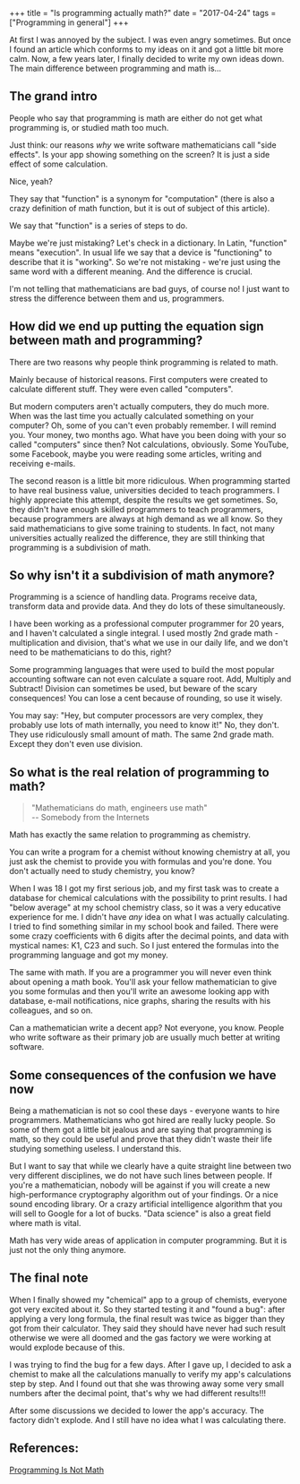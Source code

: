 +++
title = "Is programming actually math?"
date = "2017-04-24"
tags = ["Programming in general"]
+++

At first I was annoyed by the subject. I was even angry sometimes.
But once I found an article which conforms to my ideas on it and got a little bit more calm.
Now, a few years later, I finally decided to write my own ideas down.
The main difference between programming and math is...

<!--more-->

## The grand intro

People who say that programming is math are either do not get what
programming is, or studied math too much.

Just think: our reasons *why* we write software mathematicians call "side effects".
Is your app showing something on the screen?
It is just a side effect of some calculation.

Nice, yeah?

They say that "function" is a synonym for "computation"
(there is also a crazy definition of math function, but it is out of subject of this article).

We say that "function" is a series of steps to do.

Maybe we're just mistaking?
Let's check in a dictionary.
In Latin, "function" means "execution".
In usual life we say that a device is "functioning" to describe that it is "working".
So we're not mistaking - we're just using the same word with a different meaning.
And the difference is crucial.

I'm not telling that mathematicians are bad guys, of course no!
I just want to stress the difference between them and us, programmers.

## How did we end up putting the equation sign between math and programming?

There are two reasons why people think programming is related to math.

Mainly because of historical reasons.
First computers were created to calculate different stuff. 
They were even called "computers".

But modern computers aren't actually computers, they do much more.
When was the last time you actually calculated something on your computer?
Oh, some of you can't even probably remember.
I will remind you.
Your money, two months ago.
What have you been doing with your so called "computers" since then?
Not calculations, obviously.
Some YouTube, some Facebook, maybe you were reading some articles,
writing and receiving e-mails.

The second reason is a little bit more ridiculous.
When programming started to have real business value, universities decided to teach programmers.
I highly appreciate this attempt, despite the results we get sometimes.
So, they didn't have enough skilled programmers to teach programmers,
because programmers are always at high demand as we all know.
So they said mathematicians to give some training to students.
In fact, not many universities actually realized the difference,
they are still thinking that programming is a subdivision of math.

## So why isn't it a subdivision of math anymore?

Programming is a science of handling data.
Programs receive data, transform data and provide data.
And they do lots of these simultaneously.

I have been working as a professional computer programmer for 20 years,
and I haven't calculated a single integral.
I used mostly 2nd grade math - multiplication and division,
that's what we use in our daily life,
and we don't need to be mathematicians to do this, right?

Some programming languages that were used to build the most popular
accounting software can not even calculate a square root.
Add, Multiply and Subtract!
Division can sometimes be used, but beware of the scary consequences!
You can lose a cent because of rounding, so use it wisely.

You may say: "Hey, but computer processors are very complex,
they probably use lots of math internally, you need to know it!"
No, they don't.
They use ridiculously small amount of math.
The same 2nd grade math.
Except they don't even use division.

## So what is the real relation of programming to math?

> "Mathematicians do math, engineers use math"<br/>
> -- Somebody from the Internets

Math has exactly the same relation to programming as chemistry.

You can write a program for a chemist without knowing chemistry at all,
you just ask the chemist to provide you with formulas and you're done.
You don't actually need to study chemistry, you know?

When I was 18 I got my first serious job, and my first task was to create a database
for chemical calculations with the possibility to print results.
I had "below average" at my school chemistry class, so it was a very educative experience for me.
I didn't have *any* idea on what I was actually calculating.
I tried to find something similar in my school book and failed.
There were some crazy coefficients with 6 digits after the decimal points,
and data with mystical names: K1, C23 and such.
So I just entered the formulas into the programming language and got my money.

The same with math.
If you are a programmer you will never even think about opening a math book.
You'll ask your fellow mathematician to give you some formulas
and then you'll write an awesome looking app with database, e-mail notifications,
nice graphs, sharing the results with his colleagues, and so on.

Can a mathematician write a decent app?
Not everyone, you know.
People who write software as their primary job are usually
much better at writing software.

## Some consequences of the confusion we have now

Being a mathematician is not so cool these days - everyone wants to hire programmers.
Mathematicians who got hired are really lucky people.
So some of them got a little bit jealous and are saying that programming is math, so they
could be useful and prove that they didn't waste their life studying something useless.
I understand this.

But I want to say that while we clearly have a quite 
straight line between two very different disciplines, we do not have such lines between people.
If you're a mathematician, nobody will be against if you will create a new high-performance
cryptography algorithm out of your findings.
Or a nice sound encoding library.
Or a crazy artificial intelligence algorithm that you will sell to Google for a lot of bucks.
"Data science" is also a great field where math is vital.

Math has very wide areas of application in computer programming.
But it is just not the only thing anymore. 

## The final note

When I finally showed my "chemical" app to a group of chemists, everyone got very excited about it. 
So they started testing it and "found a bug": after applying a very long formula,
the final result was twice as bigger than they got from their calculator.
They said they should have never had such result otherwise we were all
doomed and the gas factory we were working at
would explode because of this.

I was trying to find the bug for a few days.
After I gave up, I decided to ask a chemist to make all the calculations manually
to verify my app's calculations step by step.
And I found out that she was throwing away some very small numbers after the decimal point, that's why
we had different results!!!

After some discussions we decided to lower the app's accuracy.
The factory didn't explode.
And I still have no idea what I was calculating there.

## References:

[Programming Is Not Math](http://www.sarahmei.com/blog/2014/07/15/programming-is-not-math/)

